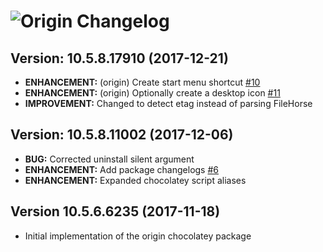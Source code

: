 # ![Origin Changelog](https://img.shields.io/badge/Origin-Package%20Changelog-blue.svg?style=for-the-badge)

## Version: 10.5.8.17910 (2017-12-21)
- **ENHANCEMENT:** (origin) Create start menu shortcut [#10](https://github.com/AdmiringWorm/chocolatey-packages/issues/10)
- **ENHANCEMENT:** (origin) Optionally create a desktop icon [#11](https://github.com/AdmiringWorm/chocolatey-packages/issues/11)
- **IMPROVEMENT:** Changed to detect etag instead of parsing FileHorse

## Version: 10.5.8.11002 (2017-12-06)
- **BUG:** Corrected uninstall silent argument
- **ENHANCEMENT:** Add package changelogs [#6](https://github.com/AdmiringWorm/chocolatey-packages/issues/6)
- **ENHANCEMENT:** Expanded chocolatey script aliases

## Version 10.5.6.6235 (2017-11-18)
- Initial implementation of the origin chocolatey package
